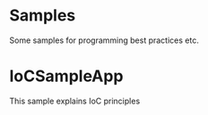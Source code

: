 # Samples
Some samples for programming best practices etc.


IoCSampleApp
========================================================
This sample explains IoC principles